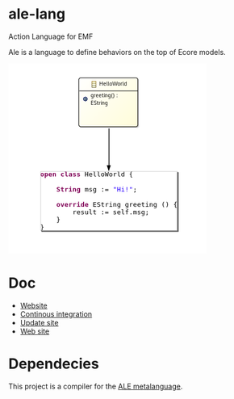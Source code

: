 # ale-lang
Action Language for EMF

Ale is a language to define behaviors on the top of Ecore models.

![Overview](docs/img/overview.png)

Doc
===
* [Website](http://gemoc.org/ale-lang-compiler/)
* [Continous integration](https://ci.inria.fr/gemoc/job/ale-lang-compiler) 
* [Update site](http://www.kermeta.org/ale-lang-compiler/updates/)
* [Web site](http://www.kermeta.org/ale-lang-compiler/updates/)


# Dependecies

This project is a compiler for the [ALE metalanguage](http://www.kermeta.org/ale-lang-compiler/updates/).
